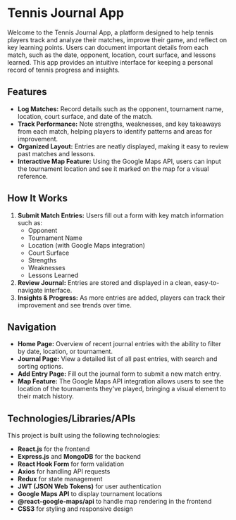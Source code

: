 # Tennis Journal App

Welcome to the Tennis Journal App, a platform designed to help tennis players track and analyze their matches, improve their game, and reflect on key learning points. Users can document important details from each match, such as the date, opponent, location, court surface, and lessons learned. This app provides an intuitive interface for keeping a personal record of tennis progress and insights.

## Features

- **Log Matches:** Record details such as the opponent, tournament name, location, court surface, and date of the match.
- **Track Performance:** Note strengths, weaknesses, and key takeaways from each match, helping players to identify patterns and areas for improvement.
- **Organized Layout:** Entries are neatly displayed, making it easy to review past matches and lessons.
- **Interactive Map Feature:** Using the Google Maps API, users can input the tournament location and see it marked on the map for a visual reference.

## How It Works

1. **Submit Match Entries:** Users fill out a form with key match information such as:
   - Opponent
   - Tournament Name
   - Location (with Google Maps integration)
   - Court Surface
   - Strengths
   - Weaknesses
   - Lessons Learned
2. **Review Journal:** Entries are stored and displayed in a clean, easy-to-navigate interface.
3. **Insights & Progress:** As more entries are added, players can track their improvement and see trends over time.

## Navigation

- **Home Page:** Overview of recent journal entries with the ability to filter by date, location, or tournament.
- **Journal Page:** View a detailed list of all past entries, with search and sorting options.
- **Add Entry Page:** Fill out the journal form to submit a new match entry.
- **Map Feature:** The Google Maps API integration allows users to see the location of the tournaments they've played, bringing a visual element to their match history.

## Technologies/Libraries/APIs

This project is built using the following technologies:

- **React.js** for the frontend
- **Express.js** and **MongoDB** for the backend
- **React Hook Form** for form validation
- **Axios** for handling API requests
- **Redux** for state management
- **JWT (JSON Web Tokens)** for user authentication
- **Google Maps API** to display tournament locations
- **@react-google-maps/api** to handle map rendering in the frontend
- **CSS3** for styling and responsive design
